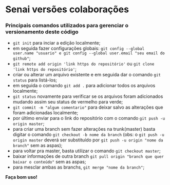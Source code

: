 # Senai versões colaborações
### Principais comandos utilizados para gerenciar o versionamento deste código ###
- ```git init``` para inciar a edição localmente;
- em seguida fazer configurações globais: ```git config --global user.name "usuario" e git config --global user.email "seu email do github"```;
- ```git remote add origin 'link https do repositório'``` ou ```git clone 'link https do repositório'```;
- criar ou alterar um arquivo existente e em seguida dar o comando ```git status``` para listá-los;
- em seguida o comando ```git add .``` para adicionar todos os arquivos localmente;
- ```git status``` novamente para verificar se os arquivos foram adicionados mudando assim seu status de vermelho para verde;
- ```git commit -m "algum comentario"``` para deixar salvo as alterações que foram adicionadas localmente;
- por último enviar para o link do repositório com o comando ```git push -u origin master```;
- para criar uma branch sem fazer alterações na trunk(master) basta digitar o comando ```git checkout -b nome da branch``` (obs: o ```git push -u origin master``` deverá ser substituído por ```git push -u origin "nome da branch"``` sem as aspas);
- para voltar pra master, basta utilizar o comando ```git checkout master```;
- baixar informações de outra branch ```git pull origin "branch que quer baixar o conteúdo"``` sem as aspas;
- para mesclar ambas as branchs, ```git merge "nome da branch"```;

**Faça bom uso!**
